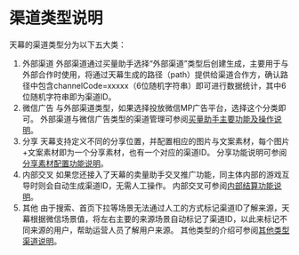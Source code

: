 # 渠道类型说明

天幕的渠道类型分为以下五大类：

1. 外部渠道 外部渠道通过买量助手选择“外部渠道”类型后创建生成，主要用于与外部合作时使用，将通过天幕生成的路径（path）提供给渠道合作方，确认路径中包含channelCode=xxxxx（6位随机字符串）即可进行数据统计，其中6位随机字符串即为渠道ID。
2. 微信广告 与外部渠道类型，如果选择投放微信MP广告平台，选择这个分类即可。 外部渠道与微信广告类型的渠道管理可参阅[买量助手主要功能及操作说明](./#1-gong-neng-shi-yong-shuo-ming)。
3. 分享 天幕支持定义不同的分享位置，并配置相应的图片与文案素材，每个图片+文案素材即为一个分享素材，也有一个对应的渠道ID。 分享功能说明可参阅[分享素材配置功能说明](../game-set/main-features/sharing-management.md)。
4. 内部交叉 如果您还接入了天幕的卖量助手交叉推广功能，同主体内部的游戏互导时则会自动生成渠道ID，无需人工操作。 内部交叉可参阅[内部结算功能说明](../general-function/internal-settlement.md)。
5. 其他 由于搜索、首页下拉等场景无法通过人工的方式标记渠道ID了解来源，天幕根据微信场景值，将左右主要的来源场景自动标记了渠道ID，以此来标记不同来源的用户，帮助运营人员了解用户来源。 其他类型的介绍可参阅[其他类型渠道说明](../questions/about-ad-master.md#4-hou-tai-zhong-qi-ta-zhe-ge-lei-xing-de-qu-dao-shi-shen-me)。

